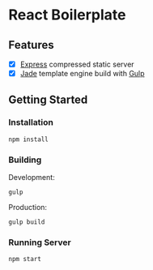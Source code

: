 # React Boilerplate

## Features

* [x] [Express](http://expressjs.com/) compressed static server
* [x] [Jade](http://jade-lang.com/) template engine build with
  [Gulp](http://gulpjs.com/)

## Getting Started

### Installation

```shell
npm install
```

### Building

Development:

```shell
gulp
```

Production:

```shell
gulp build
```

### Running Server

```shell
npm start
```
